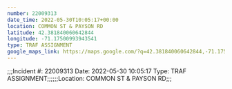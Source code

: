 ```yaml
---
number: 22009313
date_time: 2022-05-30T10:05:17+00:00
location: COMMON ST & PAYSON RD
latitude: 42.381840060642844
longitude: -71.17500993943541
type: TRAF ASSIGNMENT
google_maps_link: https://maps.google.com/?q=42.381840060642844,-71.17500993943541
---
```


;;;Incident #: 22009313   Date: 2022-05-30 10:05:17   Type: TRAF ASSIGNMENT;;;;;;Location: COMMON ST & PAYSON RD;;;
